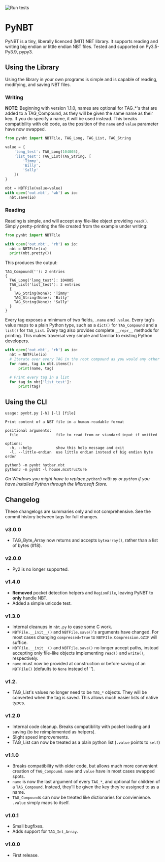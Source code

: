 ![Run tests](https://github.com/TkTech/PyNBT/workflows/Run%20tests/badge.svg?event=push)

# PyNBT

PyNBT is a tiny, liberally licenced (MIT) NBT library.
It supports reading and writing big endian or little endian NBT files.
Tested and supported on Py3.5-Py3.9, pypy3.

## Using the Library
Using the library in your own programs is simple and is capable of reading, modifying, and saving NBT files.

### Writing

**NOTE**: Beginning with version 1.1.0, names are optional for TAG_*'s that are added to a TAG_Compound, as they will be given the same name as their key. If you do
specify a name, it will be used instead. This breaks compatibility with old code, as the position of the `name` and `value` parameter have now swapped.

```python
from pynbt import NBTFile, TAG_Long, TAG_List, TAG_String

value = {
    'long_test': TAG_Long(104005),
    'list_test': TAG_List(TAG_String, [
        'Timmy',
        'Billy',
        'Sally'
    ])
}

nbt = NBTFile(value=value)
with open('out.nbt', 'wb') as io:
  nbt.save(io)
```

### Reading

Reading is simple, and will accept any file-like object providing `read()`.
Simply pretty-printing the file created from the example under writing:

```python
from pynbt import NBTFile

with open('out.nbt', 'rb') as io:
  nbt = NBTFile(io)
  print(nbt.pretty())
```

This produces the output:

```
TAG_Compound(''): 2 entries
{
  TAG_Long('long_test'): 104005
  TAG_List('list_test'): 3 entries
  {
    TAG_String(None): 'Timmy'
    TAG_String(None): 'Billy'
    TAG_String(None): 'Sally'
  }
}
```

Every tag exposes a minimum of two fields, `.name` and `.value`. Every tag's value maps to a plain Python type, such as a `dict()` for `TAG_Compound` and a `list()` for `TAG_List`. Every tag
also provides complete `__repr__` methods for printing. This makes traversal very simple and familiar to existing Python developers.

```python
with open('out.nbt', 'rb') as io:
  nbt = NBTFile(io)
  # Iterate over every TAG in the root compound as you would any other dict
  for name, tag in nbt.items():
      print(name, tag)

  # Print every tag in a list
  for tag in nbt['list_test']:
      print(tag)
```

## Using the CLI

```text
usage: pynbt.py [-h] [-l] [file]

Print content of a NBT file in a human-readable format

positional arguments:
  file                 file to read from or standard input if omitted

options:
  -h, --help           show this help message and exit
  -l, --little-endian  use little endian instead of big endian byte order
```

```console
python3 -m pynbt hotbar.nbt
python3 -m pynbt -l house.mcstructure
```

_On Windows you might have to replace `python3` with `py` or `python` if
you have installed Python through the Microsoft Store._

## Changelog

These changelogs are summaries only and not comprehensive. See
the commit history between tags for full changes.

### v3.0.0
- TAG_Byte_Array now returns and accepts `bytearray()`, rather than a list
  of bytes (#18).

### v2.0.0
- Py2 is no longer supported.

### v1.4.0
- **Removed** pocket detection helpers and ``RegionFile``, leaving PyNBT to
  **only** handle NBT.
- Added a simple unicode test.

### v1.3.0

- Internal cleanups in ``nbt.py`` to ease some C work.
- ``NBTFile.__init__()`` and ``NBTFile.save()``'s arguments have changed.
  For most cases changing ``compressed=True`` to ``NBTFIle.Compression.GZIP``
  will suffice.
- ``NBTFile.__init__()`` and ``NBTFile.save()`` no longer accept paths,
  instead accepting only file-like objects implementing ``read()`` and
  ``write()``, respectively.
- ``name`` must now be provided at construction or before saving of an
  ``NBTFile()`` (defaults to ``None`` instead of '').

### v1.2.

- TAG_List's values no longer need to be ``TAG_*`` objects. They
  will be converted when the tag is saved. This allows much  easier lists of
  native types.

### v1.2.0

- Internal code cleanup. Breaks compatibility with pocket loading
  and saving (to be reimplemented as helpers).
- Slight speed improvements.
- TAG_List can now be treated as a plain python list (`.value` points to `self`)

### v1.1.0

- Breaks compatibility with older code, but allows much more
  convenient creation of `TAG_Compound`. `name` and `value` have in most cases
  swapped spots.
- `name` is now the last argument of every `TAG_*`, and
  optional for children of a `TAG_Compound`. Instead, they'll be given the key
  they're assigned to as a name.
- `TAG_Compound`s can now be treated like
  dictionaries for convienience. `.value` simply maps to itself.

### v1.0.1

- Small bugfixes. 
- Adds support for `TAG_Int_Array`.

### v1.0.0

- First release.
